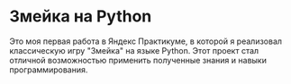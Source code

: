 # Змейка на Python

Это моя первая работа в Яндекс Практикуме, в которой я реализовал классическую игру "Змейка" на языке Python. Этот проект стал отличной возможностью применить полученные знания и навыки программирования.

